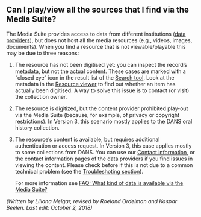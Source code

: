 ## Can I play/view all the sources that I find via the Media Suite?

The Media Suite provides access to data from different institutions ([data providers](http://mediasuitedata.clariah.nl/group)), but does not host all the media resources (e.g., videos, images, documents). When you find a resource that is not viewable/playable this may be due to three reasons:

1. The resource has not been digitised yet: you can inspect the record’s metadata, but not the actual  content. These cases are marked with a “closed eye” icon in the result list of the [Search tool](http://mediasuite.clariah.nl/documentation/tools/single-search). Look at the metadata in the [Resource viewer](http://mediasuite.clariah.nl/documentation/tools/resource-viewer) to find out whether an item has actually been digitised. A way to solve this issue is to contact (or visit) the collection owner.

2. The resource is digitized, but the content provider prohibited  play-out  via the Media Suite (because, for example, of privacy or copyright restrictions). In Version 3, this scenario mostly applies to the DANS oral history collection. 

3. The resource’s content is  available, but requires additional authentication or access request. In Version 3, this case applies mostly to some collections from DANS.  You can use our [Contact information](http://mediasuite.clariah.nl/contact), or the contact information pages of the data providers if you find issues in viewing the content. Please check before if this is not due to a common technical problem (see the [Troubleshoting section](http://mediasuite.clariah.nl/documentation/troubleshooting)).

   For more information see [FAQ: What kind of data is available via the Media Suite?](http://mediasuite.clariah.nl/documentation/faq/what-data)



*(Written by Liliana Melgar, revised by Roeland Ordelman and Kaspar Beelen. Last edit: October 2, 2018)*